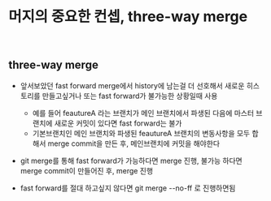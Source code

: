 머지의 중요한 컨셉, three-way merge  
=========

<br>

three-way merge 
----------------


- 앞서보았던 fast forward merge에서 history에 남는걸 더 선호해서 새로운 히스토리를 만들고싶거나 또는 fast forward가 불가능한 상황일때 사용 
    - 예를 들어 feautureA 라는 브랜치가 메인 브랜치에서 파생된 다음에 마스터 브랜치에 새로운 커밋이 있다면 fast forward는 불가 
    - 기본브랜치인 메인 브랜치와 파생된 feautureA 브랜치의 변동사항을 모두 합해서 merge commit을 만든 후, 메인브랜치에 커밋을 해야한다 

- git merge를 통해 fast forward가 가능하다면 merge 진행, 불가능 하다면 merge commit이 만들어진 후, merge 진행 
- fast forward를 절대 하고싶지 않다면 git merge --no-ff 로 진행하면됨 